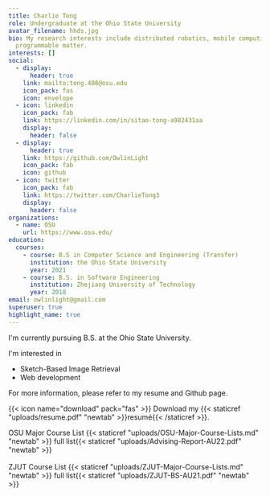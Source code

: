 ```yaml
---
title: Charlie Tong
role: Undergraduate at the Ohio State University
avatar_filename: hhds.jpg
bio: My research interests include distributed robotics, mobile computing and
  programmable matter.
interests: []
social:
  - display:
      header: true
    link: mailto:tong.408@osu.edu
    icon_pack: fas
    icon: envelope
  - icon: linkedin
    icon_pack: fab
    link: https://linkedin.com/in/sitao-tong-a982431aa
    display:
      header: false
  - display:
      header: true
    link: https://github.com/OwlinLight
    icon_pack: fab
    icon: github
  - icon: twitter
    icon_pack: fab
    link: https://twitter.com/CharlieTong3
    display:
      header: false
organizations:
  - name: OSU
    url: https://www.osu.edu/
education:
  courses:
    - course: B.S in Computer Science and Engineering (Transfer)
      institution: the Ohio State University
      year: 2021
    - course: B.S. in Software Engineering
      institution: Zhejiang University of Technology
      year: 2018
email: owlinlight@gmail.com
superuser: true
highlight_name: true
---
```

I'm currently pursuing B.S. at the Ohio State University.

I'm interested in 

* Sketch-Based Image Retrieval
* Web development

For more information, please refer to my resume and Github page.

{{< icon name="download" pack="fas" >}} Download my {{< staticref "uploads/resume.pdf" "newtab" >}}resumé{{< /staticref >}}.

OSU Major Course List {{< staticref "uploads/OSU-Major-Course-Lists.md" "newtab" >}} full list{{< staticref "uploads/Advising-Report-AU22.pdf" "newtab" >}}\
\
ZJUT Course List {{< staticref "uploads/ZJUT-Major-Course-Lists.md" "newtab" >}} full list{{< staticref "uploads/ZJUT-BS-AU21.pdf" "newtab" >}}
